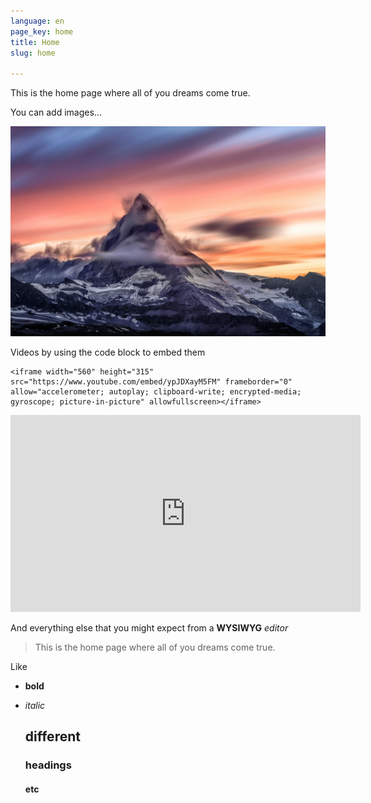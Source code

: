 ```yaml
---
language: en
page_key: home
title: Home
slug: home

---
```

This is the home page where all of you dreams come true.

You can add images...

![](/content/images/mountain-peak.jpg)

Videos by using the code block to embed them

    <iframe width="560" height="315" src="https://www.youtube.com/embed/ypJDXayM5FM" frameborder="0" allow="accelerometer; autoplay; clipboard-write; encrypted-media; gyroscope; picture-in-picture" allowfullscreen></iframe>

<iframe width="560" height="315" src="https://www.youtube.com/embed/ypJDXayM5FM" frameborder="0" allow="accelerometer; autoplay; clipboard-write; encrypted-media; gyroscope; picture-in-picture" allowfullscreen></iframe>

And everything else that you might expect from a **WYSIWYG** _editor_

> This is the home page where all of you dreams come true.

Like

* **bold**
* _italic_

  ## different

  ### headings

  #### etc